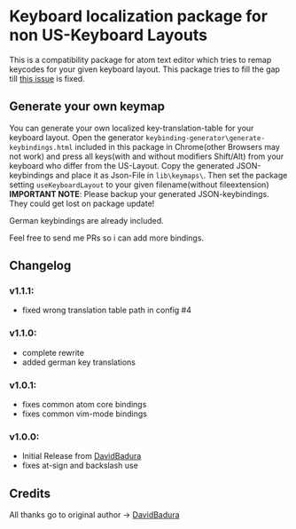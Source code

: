 # Keyboard localization package for non US-Keyboard Layouts
This is a compatibility package for atom text editor which tries to remap keycodes for your given keyboard layout.
This package tries to fill the gap till [this issue](https://github.com/atom/atom-keymap/issues/37) is fixed.

## Generate your own keymap
You can generate your own localized key-translation-table for your keyboard layout.
Open the generator `keybinding-generator\generate-keybindings.html` included in this package in Chrome(other Browsers may not work) and press all keys(with and without modifiers Shift/Alt) from your keyboard who differ from the US-Layout. Copy the generated JSON-keybindings and place it as Json-File in `lib\keymaps\`.
Then set the package setting `useKeyboardLayout` to your given filename(without fileextension)
__IMPORTANT NOTE__: Please backup your generated JSON-keybindings. They could get lost on package update!

German keybindings are already included.

Feel free to send me PRs so i can add more bindings.



## Changelog
### v1.1.1:
- fixed wrong translation table path in config #4

### v1.1.0:
- complete rewrite
- added german key translations

### v1.0.1:
- fixes common atom core bindings
- fixes common vim-mode bindings

### v1.0.0:
- Initial Release from [DavidBadura](https://github.com/DavidBadura)
- fixes at-sign and backslash use


## Credits
All thanks go to original author -> [DavidBadura](https://github.com/DavidBadura)
